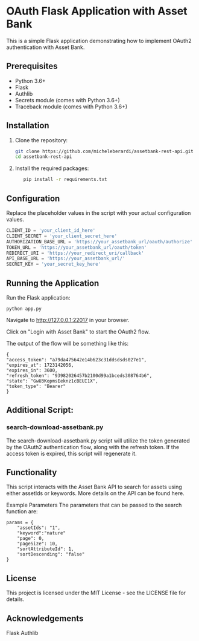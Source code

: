 # OAuth Flask Application with Asset Bank

This is a simple Flask application demonstrating how to implement OAuth2 authentication with Asset Bank.

## Prerequisites

- Python 3.6+
- Flask
- Authlib
- Secrets module (comes with Python 3.6+)
- Traceback module (comes with Python 3.6+)

## Installation

1. Clone the repository:
    ```bash
    git clone https://github.com/micheleberardi/assetbank-rest-api.git
    cd assetbank-rest-api
    ```

2. Install the required packages:
    ```bash
       pip install -r requirements.txt
    ```

## Configuration

Replace the placeholder values in the script with your actual configuration values.

```python
CLIENT_ID = 'your_client_id_here'
CLIENT_SECRET = 'your_client_secret_here'
AUTHORIZATION_BASE_URL = 'https://your_assetbank_url/oauth/authorize'
TOKEN_URL = 'https://your_assetbank_url/oauth/token'
REDIRECT_URI = 'https://your_redirect_uri/callback'
API_BASE_URL = 'https://your_assetbank_url/'
SECRET_KEY = 'your_secret_key_here'
```

## Running the Application
Run the Flask application:


```
python app.py
```

Navigate to http://127.0.0.1:22017 in your browser.

Click on "Login with Asset Bank" to start the OAuth2 flow.

The output of the flow will be something like this:

```
{
"access_token": "a79da475642e14b623c31ddsdsds027e1",
"expires_at": 1723142056,
"expires_in": 3600,
"refresh_token": "93982026457b2100d99a1bceds308764b6",
"state": "GwU3KopmsEeknz1cBEUI1X",
"token_type": "Bearer"
}
```

## Additional Script: 
### search-download-assetbank.py
The search-download-assetbank.py script will utilize the token generated by the OAuth2 authentication flow, along with the refresh token. If the access token is expired, this script will regenerate it.

## Functionality
This script interacts with the Asset Bank API to search for assets using either assetIds or keywords. More details on the API can be found here.

Example Parameters
The parameters that can be passed to the search function are:

```
params = {
    "assetIds": "1",
    "keyword":"nature"
    "page": 0,
    "pageSize": 10,
    "sortAttributeId": 1,
    "sortDescending": "false"
}
```



## License
This project is licensed under the MIT License - see the LICENSE file for details.

## Acknowledgements
Flask
Authlib



